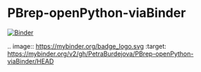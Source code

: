 # PBrep-openPython-viaBinder

[![Binder](https://mybinder.org/badge_logo.svg)](https://mybinder.org/v2/gh/PetraBurdejova/PBrep-openPython-viaBinder/HEAD)

.. image:: https://mybinder.org/badge_logo.svg
 :target: https://mybinder.org/v2/gh/PetraBurdejova/PBrep-openPython-viaBinder/HEAD
 
 
